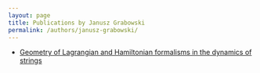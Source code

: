 ```yaml
---
layout: page
title: Publications by Janusz Grabowski
permalink: /authors/janusz-grabowski/
---
```


- [Geometry of Lagrangian and Hamiltonian formalisms in the dynamics of strings](../../geometry-of-lagrangian-and-hamiltonian-formalisms-in-the-dynamics-of-strings)

